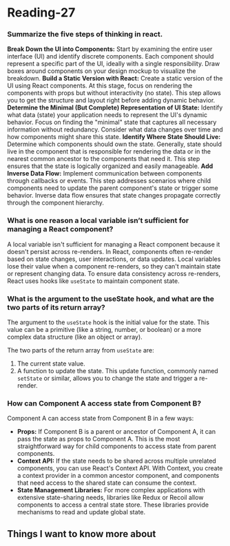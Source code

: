 # Reading-27

### Summarize the five steps of thinking in react.
**Break Down the UI into Components:**
Start by examining the entire user interface (UI) and identify discrete components. Each component should represent a specific part of the UI, ideally with a single responsibility. Draw boxes around components on your design mockup to visualize the breakdown.
**Build a Static Version with React:**
Create a static version of the UI using React components. At this stage, focus on rendering the components with props but without interactivity (no state). This step allows you to get the structure and layout right before adding dynamic behavior.
**Determine the Minimal (But Complete) Representation of UI State:**
Identify what data (state) your application needs to represent the UI's dynamic behavior. Focus on finding the "minimal" state that captures all necessary information without redundancy. Consider what data changes over time and how components might share this state.
**Identify Where State Should Live:**
Determine which components should own the state. Generally, state should live in the component that is responsible for rendering the data or in the nearest common ancestor to the components that need it. This step ensures that the state is logically organized and easily manageable.
**Add Inverse Data Flow:**
Implement communication between components through callbacks or events. This step addresses scenarios where child components need to update the parent component's state or trigger some behavior. Inverse data flow ensures that state changes propagate correctly through the component hierarchy.

### What is one reason a local variable isn’t sufficient for managing a React component?
A local variable isn't sufficient for managing a React component because it doesn't persist across re-renders. In React, components often re-render based on state changes, user interactions, or data updates. Local variables lose their value when a component re-renders, so they can't maintain state or represent changing data. To ensure data consistency across re-renders, React uses hooks like `useState` to maintain component state.

### What is the argument to the useState hook, and what are the two parts of its return array?
The argument to the `useState` hook is the initial value for the state. This value can be a primitive (like a string, number, or boolean) or a more complex data structure (like an object or array). 

The two parts of the return array from `useState` are:
1. The current state value.
2. A function to update the state. This update function, commonly named `setState` or similar, allows you to change the state and trigger a re-render.

### How can Component A access state from Component B?
Component A can access state from Component B in a few ways:
- **Props:** If Component B is a parent or ancestor of Component A, it can pass the state as props to Component A. This is the most straightforward way for child components to access state from parent components.
- **Context API:** If the state needs to be shared across multiple unrelated components, you can use React's Context API. With Context, you create a context provider in a common ancestor component, and components that need access to the shared state can consume the context.
- **State Management Libraries:** For more complex applications with extensive state-sharing needs, libraries like Redux or Recoil allow components to access a central state store. These libraries provide mechanisms to read and update global state.

## Things I want to know more about
